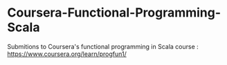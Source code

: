 # Coursera-Functional-Programming-Scala

Submitions to Coursera's functional programming in Scala course : <https://www.coursera.org/learn/progfun1/>
